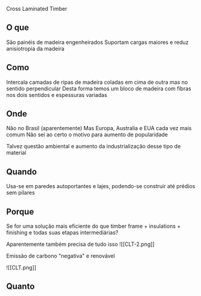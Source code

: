 Cross Laminated Timber

## O que

São painéis de madeira engenheirados
Suportam cargas maiores e reduz anisiotropia da madeira

## Como

Intercala camadas de ripas de madeira coladas em cima de outra mas no sentido perpendicular
Desta forma temos um bloco de madeira com fibras nos dois sentidos e espessuras variadas

## Onde

Não no Brasil (aparentemente)
Mas Europa, Australia e EUA cada vez mais comum 
Não sei ao certo o motivo para aumento de popularidade

Talvez questão ambiental e aumento da industrialização desse tipo de material

## Quando 

Usa-se em paredes autoportantes e lajes, podendo-se construir até prédios sem pilares 

## Porque

Se for uma solução mais eficiente do que timber frame + insulations + finishing e todas suas etapas intermediárias?

Aparentemente também precisa de tudo isso
![[CLT-2.png]]

Emissão de carbono "negativa" e renovável

![[CLT.png]]

## Quanto